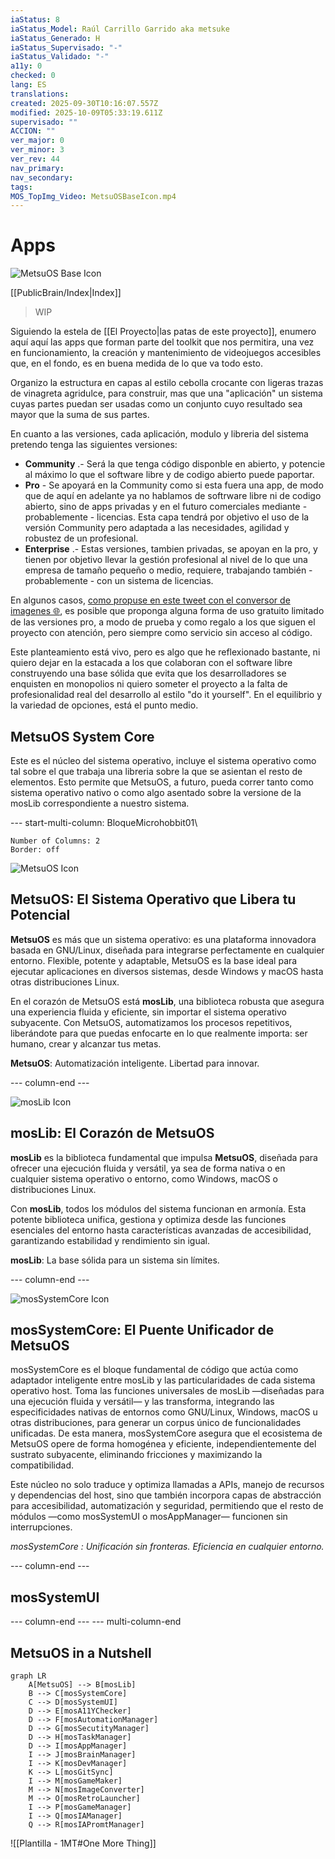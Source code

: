 ```yaml
---
iaStatus: 8
iaStatus_Model: Raúl Carrillo Garrido aka metsuke
iaStatus_Generado: H
iaStatus_Supervisado: "-"
iaStatus_Validado: "-"
a11y: 0
checked: 0
lang: ES
translations:
created: 2025-09-30T10:16:07.557Z
modified: 2025-10-09T05:33:19.611Z
supervisado: ""
ACCION: ""
ver_major: 0
ver_minor: 3
ver_rev: 44
nav_primary:
nav_secondary:
tags:
MOS_TopImg_Video: MetsuOSBaseIcon.mp4
---
```


# Apps

![MetsuOS Base Icon](_resources/153129cb093b963dcb3c314f5f80c977_MD5.jpg)

[[PublicBrain/Index|Index]]



> WIP

Siguiendo la estela de [[El Proyecto|las patas de este proyecto]], enumero aquí aquí las apps que forman parte del toolkit que nos permitira, una vez en funcionamiento, la creación y mantenimiento de videojuegos accesibles que, en el fondo, es en buena medida de lo que va todo esto.

Organizo la estructura en capas al estilo cebolla crocante con ligeras trazas de vinagreta agridulce, para construir, mas que una "aplicación" un sistema cuyas partes puedan ser usadas como un conjunto cuyo resultado sea mayor que la suma de sus partes.

En cuanto a las versiones, cada aplicación, modulo y libreria del sistema pretendo tenga las siguientes versiones:

* **Community** .- Será la que tenga código disponble en abierto, y potencie al máximo lo que el software libre y de codigo abierto puede paportar.
* **Pro** - Se apoyará en la Community como si esta fuera una app, de modo que de aquí en adelante ya no hablamos de softrware libre ni de codigo abierto, sino de apps privadas y en el futuro comerciales mediante - probablemente - licencias. Esta capa tendrá por objetivo el uso de la versión Community pero adaptada a las necesidades, agilidad y robustez de un profesional.
* **Enterprise** .- Estas versiones, tambien privadas, se apoyan en la pro, y tienen por objetivo llevar la gestión profesional al nivel de lo que una empresa de tamaño pequeño o medio, requiere, trabajando también - probablemente - con un sistema de licencias.

En algunos casos, [como propuse en este tweet con el conversor de imagenes 🌐](https://x.com/metsuke/status/1971099781633130801), es posible que proponga alguna forma de uso gratuito limitado de las versiones pro, a modo de prueba y como regalo a los que siguen el proyecto con atención, pero siempre como servicio sin acceso al código.

Este planteamiento está vivo, pero es algo que he reflexionado  bastante, ni quiero dejar en la estacada a los que colaboran con el software libre construyendo una base sólida que evita que los desarrolladores se enquisten en monopolios ni quiero someter el proyecto a la falta de profesionalidad real del desarrollo al estilo "do it yourself". En el equilibrio y la variedad de opciones, está el punto medio.

## MetsuOS System Core

Este es el núcleo del sistema operativo, incluye el sistema operativo como tal sobre el que trabaja una libreria sobre la que se asientan el resto de elementos.  Esto permite que MetsuOS, a futuro, pueda correr tanto como sistema operativo nativo o como algo asentado sobre la versione de la mosLib correspondiente a nuestro sistema.

--- start-multi-column: BloqueMicrohobbit01\
```column-settings  
Number of Columns: 2
Border: off
```

![MetsuOS Icon](_resources/44c1f46d745c51f385f88f004bec044a_MD5.jpg)

## MetsuOS: El Sistema Operativo que Libera tu Potencial

**MetsuOS** es más que un sistema operativo: es una plataforma innovadora basada en GNU/Linux, diseñada para integrarse perfectamente en cualquier entorno. Flexible, potente y adaptable, MetsuOS es la base ideal para ejecutar aplicaciones en diversos sistemas, desde Windows y macOS hasta otras distribuciones Linux.

En el corazón de MetsuOS está **mosLib**, una biblioteca robusta que asegura una experiencia fluida y eficiente, sin importar el sistema operativo subyacente. Con MetsuOS, automatizamos los procesos repetitivos, liberándote para que puedas enfocarte en lo que realmente importa: ser humano, crear y alcanzar tus metas.

**MetsuOS**: Automatización inteligente. Libertad para innovar.

 --- column-end ---

  ![mosLib Icon](_resources/4b08d9c1c1d378d5df3ac0dd6de347a0_MD5.jpg)
## mosLib: El Corazón de MetsuOS

**mosLib** es la biblioteca fundamental que impulsa **MetsuOS**, diseñada para ofrecer una ejecución fluida y versátil, ya sea de forma nativa o en cualquier sistema operativo o entorno, como Windows, macOS o distribuciones Linux.

Con **mosLib**, todos los módulos del sistema funcionan en armonía. Esta potente biblioteca unifica, gestiona y optimiza desde las funciones esenciales del entorno hasta características avanzadas de accesibilidad, garantizando estabilidad y rendimiento sin igual.

**mosLib**: La base sólida para un sistema sin límites.

 --- column-end ---

![mosSystemCore Icon](_resources/a5420290de63dc025383f319be29ee2d_MD5.jpg)
## mosSystemCore: El Puente Unificador de MetsuOS

mosSystemCore es el bloque fundamental de código que actúa como adaptador inteligente entre mosLib y las particularidades de cada sistema operativo host. Toma las funciones universales de mosLib —diseñadas para una ejecución fluida y versátil— y las transforma, integrando las especificidades nativas de entornos como GNU/Linux, Windows, macOS u otras distribuciones, para generar un corpus único de funcionalidades unificadas. De esta manera, mosSystemCore asegura que el ecosistema de MetsuOS opere de forma homogénea y eficiente, independientemente del sustrato subyacente, eliminando fricciones y maximizando la compatibilidad.

Este núcleo no solo traduce y optimiza llamadas a APIs, manejo de recursos y dependencias del host, sino que también incorpora capas de abstracción para accesibilidad, automatización y seguridad, permitiendo que el resto de módulos —como mosSystemUI o mosAppManager— funcionen sin interrupciones. 

*mosSystemCore : Unificación sin fronteras. Eficiencia en cualquier entorno.*

 --- column-end ---
## mosSystemUI

 --- column-end ---
--- multi-column-end

## MetsuOS in a Nutshell

```mermaid
graph LR
    A[MetsuOS] --> B[mosLib]
    B --> C[mosSystemCore]
    C --> D[mosSystemUI]
    D --> E[mosA11YChecker]
    D --> F[mosAutomationManager]
    D --> G[mosSecutityManager]
    D --> H[mosTaskManager]
    D --> I[mosAppManager]
    I --> J[mosBrainManager]
    I --> K[mosDevManager]
    K --> L[mosGitSync]
    I --> M[mosGameMaker]
    M --> N[mosImageConverter]
    M --> O[mosRetroLauncher]
    I --> P[mosGameManager]
    I --> Q[mosIAManager]
    Q --> R[mosIAPromtManager]
```

![[Plantilla - 1MT#One More Thing]]




